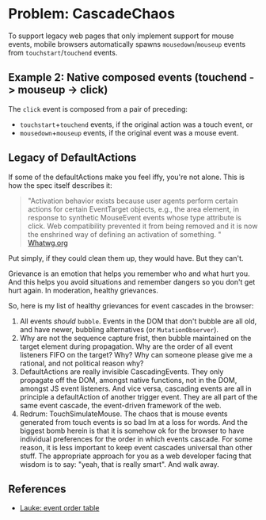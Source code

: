 # Problem: CascadeChaos

To support legacy web pages that only implement support for mouse events, mobile browsers automatically spawns `mousedown`/`mouseup` events from `touchstart`/`touchend` events.

## Example 2: Native composed events (touchend -> mouseup -> click)

<code-demo src="demo/TouchendMouseupClick.html"></code-demo>

The `click` event is composed from a pair of preceding:
 * `touchstart`+`touchend` events, if the original action was a touch event, or
 * `mousedown`+`mouseup` events, if the original event was a mouse event.

## Legacy of DefaultActions

If some of the defaultActions make you feel iffy, you're not alone. This is how the spec itself describes it: 
> "Activation behavior exists because user agents perform certain actions for certain EventTarget objects, e.g., the area element, in response to synthetic MouseEvent events whose type attribute is click. Web compatibility prevented it from being removed and it is now the enshrined way of defining an activation of something. " [Whatwg.org](https://dom.spec.whatwg.org/#eventtarget-activation-behavior)

Put simply, if they could clean them up, they would have. But they can't.

Grievance is an emotion that helps you remember who and what hurt you. And this helps you avoid situations and remember dangers so you don't get hurt again. In moderation, healthy grievances.
 
So, here is my list of healthy grievances for event cascades in the browser:

1. All events *should* `bubble`. Events in the DOM that don't bubble are all old, and have newer, bubbling alternatives (or `MutationObserver`).
2. Why are not the sequence capture frist, then bubble maintained on the target element during propagation. Why are the order of all event listeners FIFO on the target? Why? Why can someone please give me a rational, and not political reason why?
3. DefaultActions are really invisible CascadingEvents. They only propagate off the DOM, amongst native functions, not in the DOM, amongst JS event listeners. And vice versa, cascading events are all in principle a defaultAction of another trigger event. They are all part of the same event cascade, the event-driven framework of the web.
5. Redrum: TouchSimulateMouse. The chaos that is mouse events generated from touch events is so bad Im at a loss for words. And the biggest bomb herein is that it is somehow ok for the browser to have individual preferences for the order in which events cascade. For some reason, it is less important to keep event cascades universal than other stuff. The appropriate approach for you as a web developer facing that wisdom is to say: "yeah, that is really smart". And walk away.

## References

 * [Lauke: event order table](https://patrickhlauke.github.io/touch/tests/results/)